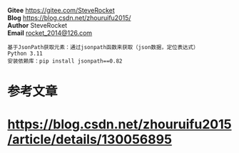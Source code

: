 **Gitee** https://gitee.com/SteveRocket  
**Blog** https://blog.csdn.net/zhouruifu2015/  
**Author** SteveRocket  
**Email** rocket_2014@126.com  

```
基于JsonPath获取元素：通过jsonpath函数来获取（json数据，定位表达式）
Python 3.11
安装依赖库：pip install jsonpath==0.82
```

# 参考文章
# https://blog.csdn.net/zhouruifu2015/article/details/130056895